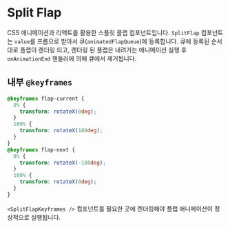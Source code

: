 # Split Flap

CSS 애니메이션과 리액트를 활용한 스플릿 플랩 컴포넌트입니다. 
`SplitFlap` 컴포넌트는 `value`를 프롭으로 받아서 큐(`animatedFlapQueue`)에 등록합니다. 큐에 등록된 순서대로 플랩이 렌더링 되고, 렌더링 된 플랩은 내려가는 애니메이션 실행 후 `onAnimationEnd` 핸들러에 의해 큐에서 제거됩니다. 

## 내부 `@keyframes`
```css
@keyframes flap-current {
  0% {
    transform: rotateX(0deg);
  }
  100% {
    transform: rotateX(180deg);
  }
}
@keyframes flap-next {
  0% {
    transform: rotateX(-180deg);
  }
  100% {
    transform: rotateX(0deg);
  }
}
```
`<SplitFlapKeyframes />` 컴포넌트를 필요한 곳에 렌더링해야 플랩 애니메이션이 정상적으로 실행됩니다. 